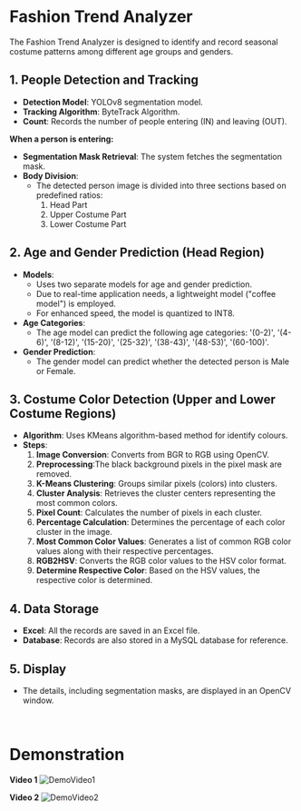 # Fashion Trend Analyzer

The Fashion Trend Analyzer is designed to identify and record seasonal costume patterns among different age groups and genders.

## 1. People Detection and Tracking

- **Detection Model**: YOLOv8 segmentation model.
- **Tracking Algorithm**: ByteTrack Algorithm.
- **Count**: Records the number of people entering (IN) and leaving (OUT).

**When a person is entering:**
- **Segmentation Mask Retrieval**: The system fetches the segmentation mask.
- **Body Division**:
  - The detected person image is divided into three sections based on predefined ratios:
    1. Head Part
    2. Upper Costume Part
    3. Lower Costume Part

## 2. Age and Gender Prediction (Head Region)

- **Models**:
  - Uses two separate models for age and gender prediction.
  - Due to real-time application needs, a lightweight model ("coffee model") is employed.
  - For enhanced speed, the model is quantized to INT8.
- **Age Categories**:
  - The age model can predict the following age categories: '(0-2)', '(4-6)', '(8-12)', '(15-20)', '(25-32)', '(38-43)', '(48-53)', '(60-100)'.
- **Gender Prediction**:
  - The gender model can predict whether the detected person is Male or Female.

## 3. Costume Color Detection (Upper and Lower Costume Regions)

- **Algorithm**: Uses KMeans algorithm-based method for identify colours.
- **Steps**:
  1. **Image Conversion**: Converts from BGR to RGB using OpenCV.
  2. **Preprocessing**:The black background pixels in the pixel mask are removed.
  3. **K-Means Clustering**: Groups similar pixels (colors) into clusters.
  4. **Cluster Analysis**: Retrieves the cluster centers representing the most common colors.
  5. **Pixel Count**: Calculates the number of pixels in each cluster.
  6. **Percentage Calculation**: Determines the percentage of each color cluster in the image.
  7. **Most Common Color Values**: Generates a list of common RGB color values along with their respective percentages.
  8. **RGB2HSV**: Converts the RGB color values to the HSV color format.
  9. **Determine Respective Color**: Based on the HSV values, the respective color is determined.

## 4. Data Storage

- **Excel**: All the records are saved in an Excel file.
- **Database**: Records are also stored in a MySQL database for reference.

## 5. Display

- The details, including segmentation masks, are displayed in an OpenCV window.

<br>

# Demonstration
**Video 1**
![DemoVideo1](resources/video.gif)

**Video 2**
![DemoVideo2](resources/video_2.gif)